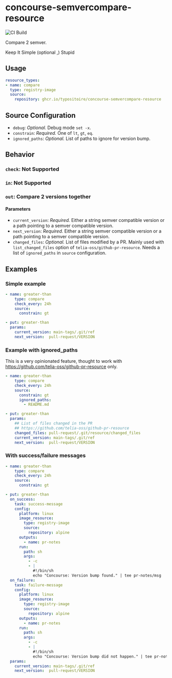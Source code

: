 # concourse-semvercompare-resource

![CI Build](https://concourse.pubb-it.com/api/v1/teams/main/pipelines/concourse-semvercompare-resource/jobs/build-image-tag/badge)

Compare 2 semver.

Keep
It
Simple (optional ,)
Stupid

## Usage

```yaml
resource_types:
- name: compare
  type: registry-image
  source:
    repository: ghcr.io/typositoire/concourse-semvercompare-resource
```

## Source Configuration

-   `debug`: _Optional._ Debug mode `set -x`.
-   `constrain`: _Required._ One of `lt`, `gt`, `eq`.
-   `ignored_paths`: _Optional._ List of paths to ignore for version bump.

## Behavior

### `check`: Not Supported

### `in`: Not Supported

### `out`: Compare 2 versions together

#### Parameters

-   `current_version`: _Required._ Either a string semver compatible version or a path pointing to a semver compatible version.
-   `next_version`: _Required._ Either a string semver compatible version or a path pointing to a semver compatible version.
-   `changed_files`: _Optional._ List of files modified by a PR. Mainly used with `list_changed_files` option of `telia-oss/github-pr-resource`. Needs a list of `ignored_paths` in `source` configuration.

## Examples

### Simple example

```yaml
- name: greater-than
    type: compare
    check_every: 24h
    source:
      constrain: gt
```

```yaml
- put: greater-than
  params:
    current_version: main-tags/.git/ref
    next_version:  pull-request/VERSION
```

### Example with ignored_paths

This is a very opinionated feature, thought to work with https://github.com/telia-oss/github-pr-resource only.

```yaml
- name: greater-than
    type: compare
    check_every: 24h
    source:
      constrain: gt
      ignored_paths:
        - README.md
```

```yaml
- put: greater-than
  params:
    ## List of files changed in the PR
    ## https://github.com/telia-oss/github-pr-resource
    changed_files: pull-request/.git/resource/changed_files
    current_version: main-tags/.git/ref
    next_version:  pull-request/VERSION
```

### With success/failure messages

```yaml
- name: greater-than
    type: compare
    check_every: 24h
    source:
      constrain: gt
```

```yaml
- put: greater-than
  on_success:
    task: success-message
    config:
      platform: linux
      image_resource:
        type: registry-image
        source:
          repository: alpine
      outputs:
        - name: pr-notes
      run:
        path: sh
        args:
          - -c
          - |
            #!/bin/sh
            echo "Concourse: Version bump found." | tee pr-notes/msg
  on_failure:
    task: failure-message
    config:
      platform: linux
      image_resource:
        type: registry-image
        source:
          repository: alpine
      outputs:
        - name: pr-notes
      run:
        path: sh
        args:
          - -c
          - |
            #!/bin/sh
            echo "Concourse: Version bump did not happen." | tee pr-notes/msg
  params:
    current_version: main-tags/.git/ref
    next_version:  pull-request/VERSION
```